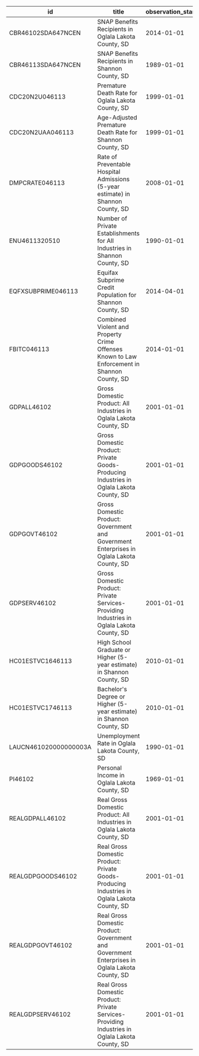 | id                    | title                                                                                          | observation_start   | observation_end   |
|-----------------------|------------------------------------------------------------------------------------------------|---------------------|-------------------|
| CBR46102SDA647NCEN    | SNAP Benefits Recipients in Oglala Lakota County, SD                                           | 2014-01-01          | 2019-01-01        |
| CBR46113SDA647NCEN    | SNAP Benefits Recipients in Shannon County, SD                                                 | 1989-01-01          | 2013-01-01        |
| CDC20N2U046113        | Premature Death Rate for Oglala Lakota County, SD                                              | 1999-01-01          | 2020-01-01        |
| CDC20N2UAA046113      | Age-Adjusted Premature Death Rate for Shannon County, SD                                       | 1999-01-01          | 2020-01-01        |
| DMPCRATE046113        | Rate of Preventable Hospital Admissions (5-year estimate) in Shannon County, SD                | 2008-01-01          | 2015-01-01        |
| ENU4611320510         | Number of Private Establishments for All Industries in Shannon County, SD                      | 1990-01-01          | 2015-10-01        |
| EQFXSUBPRIME046113    | Equifax Subprime Credit Population for Shannon County, SD                                      | 2014-04-01          | 2015-10-01        |
| FBITC046113           | Combined Violent and Property Crime Offenses Known to Law Enforcement in Shannon County, SD    | 2014-01-01          | 2016-01-01        |
| GDPALL46102           | Gross Domestic Product: All Industries in Oglala Lakota County, SD                             | 2001-01-01          | 2021-01-01        |
| GDPGOODS46102         | Gross Domestic Product: Private Goods-Producing Industries in Oglala Lakota County, SD         | 2001-01-01          | 2021-01-01        |
| GDPGOVT46102          | Gross Domestic Product: Government and Government Enterprises in Oglala Lakota County, SD      | 2001-01-01          | 2021-01-01        |
| GDPSERV46102          | Gross Domestic Product: Private Services-Providing Industries in Oglala Lakota County, SD      | 2001-01-01          | 2021-01-01        |
| HC01ESTVC1646113      | High School Graduate or Higher (5-year estimate) in Shannon County, SD                         | 2010-01-01          | 2014-01-01        |
| HC01ESTVC1746113      | Bachelor's Degree or Higher (5-year estimate) in Shannon County, SD                            | 2010-01-01          | 2014-01-01        |
| LAUCN461020000000003A | Unemployment Rate in Oglala Lakota County, SD                                                  | 1990-01-01          | 2021-01-01        |
| PI46102               | Personal Income in Oglala Lakota County, SD                                                    | 1969-01-01          | 2021-01-01        |
| REALGDPALL46102       | Real Gross Domestic Product: All Industries in Oglala Lakota County, SD                        | 2001-01-01          | 2021-01-01        |
| REALGDPGOODS46102     | Real Gross Domestic Product: Private Goods-Producing Industries in Oglala Lakota County, SD    | 2001-01-01          | 2021-01-01        |
| REALGDPGOVT46102      | Real Gross Domestic Product: Government and Government Enterprises in Oglala Lakota County, SD | 2001-01-01          | 2021-01-01        |
| REALGDPSERV46102      | Real Gross Domestic Product: Private Services-Providing Industries in Oglala Lakota County, SD | 2001-01-01          | 2021-01-01        |
